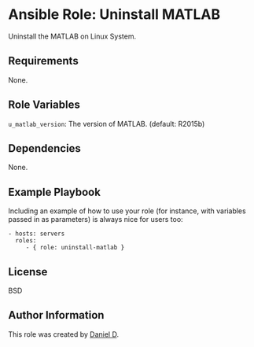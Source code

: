 Ansible Role: Uninstall MATLAB
=========

Uninstall the MATLAB on Linux System.

Requirements
------------

None.

Role Variables
--------------

`u_matlab_version`: The version of MATLAB. (default: R2015b)

Dependencies
------------

None.

Example Playbook
----------------

Including an example of how to use your role (for instance, with variables passed in as parameters) is always nice for users too:

    - hosts: servers
      roles:
         - { role: uninstall-matlab }

License
-------

BSD

Author Information
------------------

This role was created by [Daniel D](https://github.com/djx339).
